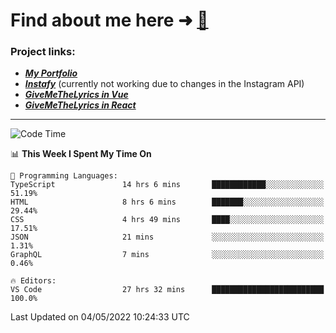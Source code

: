 # Find about me here ➜ [🧑](https://pauabella.dev)

### Project links:
- ***[My Portfolio](https://pauabella.dev)***
- ***[Instafy](https://instafy.me)*** (currently not working due to changes in the Instagram API)
- ***[GiveMeTheLyrics in Vue](https://lyrics.pauabella.dev)***
- ***[GiveMeTheLyrics in React](https://pauabella.dev/GiveMeTheLyrics)***

---
<!--START_SECTION:waka-->
![Code Time](http://img.shields.io/badge/Code%20Time-1%2C013%20hrs%2031%20mins-blue)

📊 **This Week I Spent My Time On** 

```text
💬 Programming Languages: 
TypeScript               14 hrs 6 mins       ████████████░░░░░░░░░░░░░   51.19% 
HTML                     8 hrs 6 mins        ███████░░░░░░░░░░░░░░░░░░   29.44% 
CSS                      4 hrs 49 mins       ████░░░░░░░░░░░░░░░░░░░░░   17.51% 
JSON                     21 mins             ░░░░░░░░░░░░░░░░░░░░░░░░░   1.31% 
GraphQL                  7 mins              ░░░░░░░░░░░░░░░░░░░░░░░░░   0.46%

🔥 Editors: 
VS Code                  27 hrs 32 mins      █████████████████████████   100.0%

```


 Last Updated on 04/05/2022 10:24:33 UTC
<!--END_SECTION:waka-->
